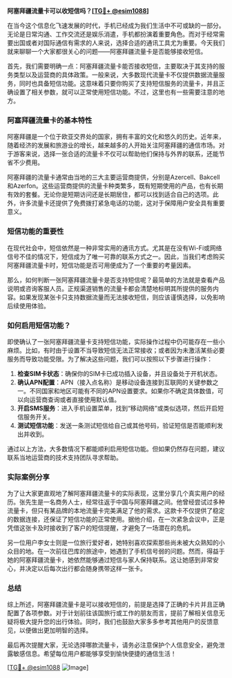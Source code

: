 **阿塞拜疆流量卡可以收短信吗？[[TG💪+ @esim1088](https://t.me/s/esim1088)]**

在当今这个信息化飞速发展的时代，手机已经成为我们生活中不可或缺的一部分。无论是日常沟通、工作交流还是娱乐消遣，手机都扮演着重要角色。而对于经常需要出国或者对国际通信有需求的人来说，选择合适的通讯工具尤为重要。今天我们就来聊聊一个大家都很关心的问题——阿塞拜疆流量卡是否能够接收短信。

首先，我们需要明确一点：阿塞拜疆流量卡能否接收短信，主要取决于其支持的服务类型以及运营商的具体政策。一般来说，大多数现代流量卡不仅提供数据流量服务，同时也具备短信功能。这意味着只要你购买了支持短信服务的流量卡，并且正确设置了相关参数，就可以正常使用短信功能。不过，这里也有一些需要注意的地方。

### 阿塞拜疆流量卡的基本特性

阿塞拜疆是一个位于欧亚交界处的国家，拥有丰富的文化和悠久的历史。近年来，随着经济的发展和旅游业的增长，越来越多的人开始关注阿塞拜疆的通信市场。对于游客来说，选择一张合适的流量卡不仅可以帮助他们保持与外界的联系，还能节省不少费用。

阿塞拜疆的流量卡通常由当地的三大主要运营商提供，分别是Azercell、Bakcell和Azerfon。这些运营商提供的流量卡种类繁多，既有短期使用的产品，也有长期有效的套餐。无论你是短期访问还是长期居住，都可以找到适合自己的选项。此外，许多流量卡还提供了免费拨打紧急电话的功能，这对于保障用户安全具有重要意义。

### 短信功能的重要性

在现代社会中，短信依然是一种非常实用的通讯方式。尤其是在没有Wi-Fi或网络信号不佳的情况下，短信成为了唯一可靠的联系方式之一。因此，当我们考虑购买阿塞拜疆流量卡时，短信功能是否可用便成为了一个重要的考量因素。

那么，如何判断一张阿塞拜疆流量卡是否支持短信呢？最简单的方法就是查看产品说明或咨询客服人员。正规渠道销售的流量卡都会清楚地标明其所提供的服务内容。如果发现某张卡只支持数据流量而无法接收短信，则应该谨慎选择，以免影响后续使用体验。

### 如何启用短信功能？

即使确认了一张阿塞拜疆流量卡支持短信功能，实际操作过程中仍可能存在一些小麻烦。比如，有时由于设置不当导致短信无法正常接收；或者因为未激活某些必要服务而导致功能受限。为了解决这些问题，我们可以按照以下步骤进行操作：

1. **检查SIM卡状态**：确保你的SIM卡已成功插入设备，并且设备处于开机状态。
2. **确认APN配置**：APN（接入点名称）是移动设备连接到互联网的关键参数之一。不同国家和地区可能有不同的APN设置要求。如果你不确定具体数值，可以向运营商查询或者直接使用默认值。
3. **开启SMS服务**：进入手机设置菜单，找到“移动网络”或类似选项，然后开启短信服务开关。
4. **测试短信功能**：发送一条测试短信给自己或其他号码，验证短信是否能顺利发出并收到。

通过以上方法，大多数情况下都能顺利启用短信功能。但如果仍然存在问题，建议联系当地运营商的技术支持团队寻求帮助。

### 实际案例分享

为了让大家更直观地了解阿塞拜疆流量卡的实际表现，这里分享几个真实用户的经历。张先生是一名商务人士，经常往返于中国与阿塞拜疆之间。他曾经尝试过多种流量卡，但只有某品牌的本地流量卡完美满足了他的需求。这款卡不仅提供了稳定的数据连接，还保证了短信功能的正常使用。据他介绍，在一次紧急会议中，正是凭借这张卡及时接收到了客户的短信提醒，才避免了一场潜在的危机。

另一位用户李女士则是一位旅行爱好者，她特别喜欢探索那些尚未被大众熟知的小众目的地。在一次前往巴库的旅途中，她遇到了手机信号弱的问题。然而，得益于她的阿塞拜疆流量卡，她依然能够通过短信与家人保持联系。这让她感到非常安心，并决定以后每次出行都会随身携带这样一张卡。

### 总结

综上所述，阿塞拜疆流量卡是可以接收短信的，前提是选择了正确的卡片并且正确配置了各项参数。对于计划前往该国旅行或工作的朋友而言，提前了解相关信息无疑将极大提升您的出行体验。同时，我们也鼓励大家多多参考其他用户的反馈意见，以便做出更加明智的选择。

最后再次提醒大家，无论选择哪款流量卡，请务必注意保护个人信息安全，避免泄露敏感信息。希望每位用户都能够享受到愉快便捷的通信生活！

[[TG💪+ @esim1088](https://t.me/s/esim1088) ![Image](https://i.postimg.cc/4NQfJmqS/Snipaste-2025-05-13-00-14-12.png)]